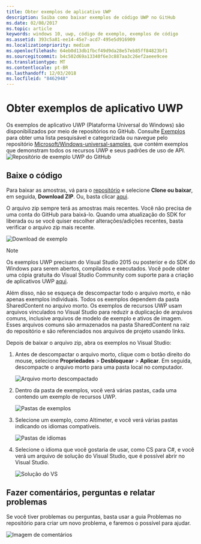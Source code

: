 ```yaml
---
title: Obter exemplos de aplicativo UWP
description: Saiba como baixar exemplos de código UWP no GitHub
ms.date: 02/08/2017
ms.topic: article
keywords: windows 10, uwp, código de exemplo, exemplos de código
ms.assetid: 393c5a81-ee14-45e7-acd7-495e5d916909
ms.localizationpriority: medium
ms.openlocfilehash: 64eb0d13db1fbcf49d9da28e57eb85ff84823bf1
ms.sourcegitcommit: b4c502d69a13340f6e3c887aa3c26ef2aeee9cee
ms.translationtype: MT
ms.contentlocale: pt-BR
ms.lasthandoff: 12/03/2018
ms.locfileid: "8462948"
---
```

# <a name="get-uwp-app-samples"></a>Obter exemplos de aplicativo UWP

Os exemplos de aplicativo UWP (Plataforma Universal do Windows) são disponibilizados por meio de repositórios no GitHub. Consulte [Exemplos](https://developer.microsoft.com/windows/samples "Amostras do Centro de Desenvolvimento") para obter uma lista pesquisável e categorizada ou navegue pelo repositório [Microsoft/Windows-universal-samples](https://github.com/Microsoft/Windows-universal-samples "repositório de exemplos de aplicativo da Plataforma Universal do Windows do GitHub"), que contém exemplos que demonstram todos os recursos UWP e seus padrões de uso de API.  
![Repositório de exemplo UWP do GitHub](images/GitHubUWPSamplesPage.png)

## <a name="download-the-code"></a>Baixe o código

Para baixar as amostras, vá para o [repositório](https://github.com/Microsoft/Windows-universal-samples "repositório de GitHub de amostras de aplicativo da Plataforma Universal do Windows") e selecione **Clone ou baixar**, em seguida, **Download ZIP**. Ou, basta clicar [aqui](https://github.com/Microsoft/Windows-universal-samples/archive/master.zip "zip de exemplos de aplicativos da Plataforma Universal do Windows download de arquivo").

O arquivo zip sempre terá as amostras mais recentes. Você não precisa de uma conta do GitHub para baixá-lo. Quando uma atualização do SDK for liberada ou se você quiser escolher alterações/adições recentes, basta verificar o arquivo zip mais recente.

![Download de exemplo](images/SamplesDownloadButton.png)


> [!NOTE]
> Os exemplos UWP precisam do Visual Studio 2015 ou posterior e do SDK do Windows para serem abertos, compilados e executados. Você pode obter uma cópia gratuita do Visual Studio Community com suporte para a criação de aplicativos UWP [aqui](http://go.microsoft.com/fwlink/p/?LinkID=280676 "downloads de ferramentas de desenvolvimento do Windows").  
>
> Além disso, não se esqueça de descompactar todo o arquivo morto, e não apenas exemplos individuais. Todos os exemplos dependem da pasta SharedContent no arquivo morto. Os exemplos de recursos UWP usam arquivos vinculados no Visual Studio para reduzir a duplicação de arquivos comuns, inclusive arquivos de modelo de exemplo e ativos de imagem. Esses arquivos comuns são armazenados na pasta SharedContent na raiz do repositório e são referenciados nos arquivos de projeto usando links.

Depois de baixar o arquivo zip, abra os exemplos no Visual Studio:

1.  Antes de descompactar o arquivo morto, clique com o botão direito do mouse, selecione **Propriedades** > **Desbloquear** > **Aplicar**. Em seguida, descompacte o arquivo morto para uma pasta local no computador.

    ![Arquivo morto descompactado](images/SamplesUnzip1.png)
2.  Dentro da pasta de exemplos, você verá várias pastas, cada uma contendo um exemplo de recursos UWP.

    ![Pastas de exemplos](images/SamplesUnzip2.png)

3.  Selecione um exemplo, como Altimeter, e você verá várias pastas indicando os idiomas compatíveis.

    ![Pastas de idiomas](images/SamplesUnzip3.png)

4.  Selecione o idioma que você gostaria de usar, como CS para C\#, e você verá um arquivo de solução do Visual Studio, que é possível abrir no Visual Studio.

    ![Solução do VS](images/SamplesUnzip4.png)

## <a name="give-feedback-ask-questions-and-report-issues"></a>Fazer comentários, perguntas e relatar problemas

Se você tiver problemas ou perguntas, basta usar a guia Problemas no repositório para criar um novo problema, e faremos o possível para ajudar.

![Imagem de comentários](images/GitHubUWPSamplesFeedback.png)
